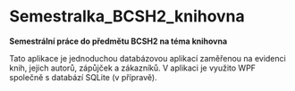# Semestralka_BCSH2_knihovna

<b>Semestrální práce do předmětu BCSH2 na téma knihovna</b>

Tato aplikace je jednoduchou databázovou aplikací zaměřenou na evidenci knih, jejich autorů, zápůjček a zákazníků. V aplikaci je využito WPF společně s databází SQLite (v přípravě).
